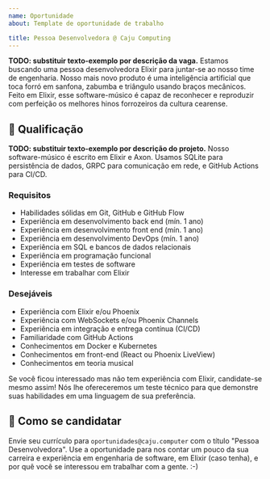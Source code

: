 ```yaml
---
name: Oportunidade
about: Template de oportunidade de trabalho

title: Pessoa Desenvolvedora @ Caju Computing
---
```


<!--
Boas-vindas ao Oportunidades Elug CE!

Este template é um ponto de partida rápida para criação de uma nova oportunidade. Ele descreve uma oportunidade em uma empresa fictícia chamada Caju Computing. Inspire-se nos textos pré-definidos, e então substitua-os com as informações da sua oportunidade e empresa.

Instruções:

- Não faça distinção de gênero (ex.: use "Pessoa Desenvolvedora" ao invés de "Desenvolvedor")
- Adicione as labels adequadamente. Temos cinco grupos de labels, distintos por cor:
  - Tipo (cor amarelo). Ex: estágio, CLT, etc.
  - Região (cor verde). Ex: Nordeste, Sudeste, etc.
  - Setor (cor laranja). Ex: back end, front end, etc.
  - Senioridade (cor azul). Ex: junior, senior, ec.
  - Tech (cor vermelha). Ex: Erlang, Phoenix, etc.
- Tenha respeito e empatia ao redigir os textos de sua oportunidade profissional :-)

Sucesso no recrutamento!
-->

<!--
📝 SEÇÃO SOBRE A OPORTUNIDADE

Escreva um excerto sobre a oportunidade de trabalho, citando o perfil profissional que a empresa deseja, qual a empresa contratante e o que ela faz/em que mercado atua - e se possível, em que produto/projeto a pessoa irá atuar.

💡 Encontre um equilíbrio na simplicidade ao descrever os pontos mais importantes - de forma bem resumida! O principal objetivo desse primeiro parágrafo é apresentar brevemente a oportunidade e a empresa (de forma bem resumida mesmo) e despertar o interesse de pessoas desenvolvedoras à oportunidade.
-->

**TODO: substituir texto-exemplo por descrição da vaga.** Estamos buscando uma pessoa desenvolvedora Elixir para juntar-se ao nosso time de engenharia. Nosso mais novo produto é uma inteligência artificial que toca forró em sanfona, zabumba e triângulo usando braços mecânicos. Feito em Elixir, esse software-músico é capaz de reconhecer e reproduzir com perfeição os melhores hinos forrozeiros da cultura cearense.

## 📝 Qualificação

<!--
📝 SEÇÃO SOBRE O PERFIL PROFISSIONAL

Descreva aqui a qualificação necessária para a oportunidade.

Descrever bem os requisitos de uma oportunidade pode ser o fator de sucesso ou fracasso de uma contratação. Certifique-se de que as qualificações estão corretamente alinhadas com a oportunidade.

Lembre-se de fazer distinção entre qualificações necessárias e desejáveis.

💡 Embora não seja obrigatório, é aconselhável ter também um resumo sobre as características técnicas do produto/projeto/software no qual a pessoa trabalhará.
-->

**TODO: substituir texto-exemplo por descrição do projeto.** Nosso software-músico é escrito em Elixir e Axon. Usamos SQLite para persistência de dados, GRPC para comunicação em rede, e GitHub Actions para CI/CD.

### Requisitos

<!--
📝 REQUISITOS

Listamos abaixo alguns requisitos como um ponto de partida. Alguns são redundantes e/ou conflitantes! Então, fique à vontade para editar ou remover alguns ou todos os itens abaixo.
-->

- Habilidades sólidas em Git, GitHub e GitHub Flow
- Experiência em desenvolvimento back end (mín. 1 ano)
- Experiência em desenvolvimento front end (mín. 1 ano)
- Experiência em desenvolvimento DevOps (mín. 1 ano)
- Experiência em SQL e bancos de dados relacionais
- Experiência em programação funcional
- Experiência em testes de software
- Interesse em trabalhar com Elixir

### Desejáveis

- Experiência com Elixir e/ou Phoenix
- Experiência com WebSockets e/ou Phoenix Channels
- Experiência em integração e entrega contínua (CI/CD)
- Familiaridade com GitHub Actions
- Conhecimentos em Docker e Kubernetes
- Conhecimentos em front-end (React ou Phoenix LiveView)
- Conhecimentos em teoria musical

<!--
💡 Encoraje pessoas desenvolvedoras não-experientes em Elixir a se candidatar! Elixir está se popularizando - e considerando sua excelente reputação técnica, será comum ter pessoas de outras tecnologias consultando oportunidades para trabalhar com a linguagem.
-->

Se você ficou interessado mas não tem experiência com Elixir, candidate-se mesmo assim! Nós lhe ofereceremos um teste técnico para que demonstre suas habilidades em uma linguagem de sua preferência.

## 👋 Como se candidatar

<!--
💡 Se a pessoa leu até aqui, significa que seu anúncio funcionou. Parabéns! Agora basta fornecer um meio de contato para que a pessoa possa candidatar-se.
-->

Envie seu currículo para `oportunidades@caju.computer` com o título "Pessoa Desenvolvedora". Use a oportunidade para nos contar um pouco da sua carreira e experiência em engenharia de software, em Elixir (caso tenha), e por quê você se interessou em trabalhar com a gente. :-)
